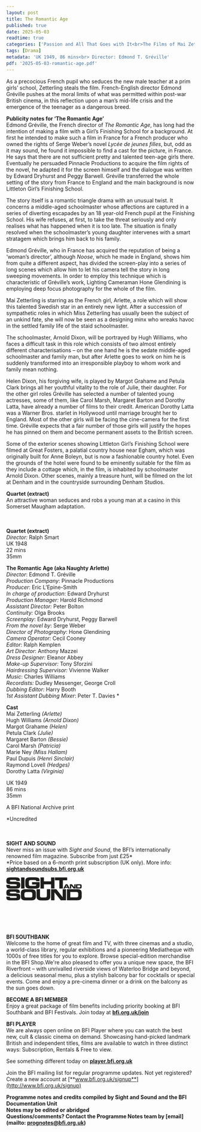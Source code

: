 ```yaml
---
layout: post
title: The Romantic Age
published: true
date: 2025-05-03
readtime: true
categories: ['Passion and All That Goes with It<br>The Films of Mai Zetterling']
tags: [Drama]
metadata: 'UK 1949, 86 mins<br> Director: Edmond T. Gréville'
pdf: '2025-05-03-romantic-age.pdf'
---
```


As a precocious French pupil who seduces the new male teacher at a prim girls’ school, Zetterling steals the film. French-English director Edmond Gréville pushes at the moral limits of what was permitted within post-war British cinema, in this reflection upon a man’s mid-life crisis and the emergence of the teenager as a dangerous breed.

**Publicity notes for ‘The Romantic Age’**  
Edmond Gréville, the French director of _The Romantic Age_, has long had the intention of making a film with a Girl’s Finishing School for a background. At first he intended to make such a film in France for a French producer who owned the rights of Serge Weber’s novel _Lycée de jeunes filles_, but, odd as it may sound, he found it impossible to find a cast for the picture, in France. He says that there are not sufficient pretty and talented teen-age girls there. Eventually he persuaded Pinnacle Productions to acquire the film rights of the novel, he adapted it for the screen himself and the dialogue was written by Edward Dryhurst and Peggy Barwell. Gréville transferred the whole setting of the story from France to England and the main background is now Littleton Girl’s Finishing School.

The story itself is a romantic triangle drama with an unusual twist. It concerns a middle-aged schoolmaster whose affections are captured in a series of diverting escapades by an 18 year-old French pupil at the Finishing School. His wife refuses, at first, to take the threat seriously and only realises what has happened when it is too late. The situation is finally resolved when the schoolmaster’s young daughter intervenes with a smart stratagem which brings him back to his family.

Edmond Gréville, who in France has acquired the reputation of being a ‘woman’s director’, although _Noose_, which he made in England, shows him from quite a different aspect, has divided the screen-play into a series of long scenes which allow him to let his camera tell the story in long sweeping movements. In order to employ this technique which is characteristic of Gréville’s work, Lighting Cameraman Hone Glendining is employing deep focus photography for the whole of the film.

Mai Zetterling is starring as the French girl, Arlette, a role which will show this talented Swedish star in an entirely new light. After a succession of sympathetic roles in which Miss Zetterling has usually been the subject of an unkind fate, she will now be seen as a designing minx who wreaks havoc in the settled family life of the staid schoolmaster.

The schoolmaster, Arnold Dixon, will be portrayed by Hugh Williams, who faces a difficult task in this role which consists of two almost entirely different characterisations – on the one hand he is the sedate middle-aged schoolmaster and family man, but after Arlette goes to work on him he is suddenly transformed into an irresponsible playboy to whom work and family mean nothing.

Helen Dixon, his forgiving wife, is played by Margot Grahame and Petula Clark brings all her youthful vitality to the role of Julie, their daughter. For the other girl roles Gréville has selected a number of talented young actresses, some of them, like Carol Marsh, Margaret Barton and Dorothy Latta, have already a number of films to their credit. American Dorothy Latta was a Warner Bros. starlet in Hollywood until marriage brought her to England. Most of the other girls will be facing the cine-camera for the first time. Gréville expects that a fair number of those girls will justify the hopes he has pinned on them and become permanent assets to the British screen.

Some of the exterior scenes showing Littleton Girl’s Finishing School were filmed at Great Fosters, a palatial country house near Egham, which was originally built for Anne Boleyn, but is now a fashionable country hotel. Even the grounds of the hotel were found to be eminently suitable for the film as they include a cottage which, in the film, is inhabited by schoolmaster Arnold Dixon. Other scenes, mainly a treasure hunt, will be filmed on the lot at Denham and in the countryside surrounding Denham Studios.

**Quartet (extract)**  
An attractive woman seduces and robs a young man at a casino in this Somerset Maugham adaptation.
<br><br><br>

**Quartet (extract)**  
_Director:_ Ralph Smart  
UK 1948  
22 mins  
35mm

**The Romantic Age (aka Naughty Arlette)**<br>
_Director_: Edmond T. Gréville  
_Production Company_: Pinnacle Productions  
_Producer_: Eric L’Epine-Smith  
_In charge of production_: Edward Dryhurst  
_Production Manager:_ Harold Richmond<br>
_Assistant Director:_ Peter Bolton<br>
_Continuity:_ Olga Brooks<br>
_Screenplay_: Edward Dryhurst, Peggy Barwell  
_From the novel by_: Serge Weber  
_Director of Photography_: Hone Glendining<br>
_Camera Operator:_ Cecil Cooney  
_Editor_: Ralph Kemplen  
_Art Director_: Anthony Mazzei<br>
_Dress Designer:_ Eleanor Abbey<br>
_Make-up Supervisor:_ Tony Sforzini<br>
_Hairdressing Supervisor:_ Vivienne Walker  
_Music_: Charles Williams<br>
_Recordists:_ Dudley Messenger, George Croll<br>
_Dubbing Editor:_ Harry Booth  
_1st Assistant Dubbing Mixer_: Peter T. Davies *

**Cast**<br>
Mai Zetterling _(Arlette)_  
Hugh Williams _(Arnold Dixon)_  
Margot Grahame _(Helen)_  
Petula Clark _(Julie)_  
Margaret Barton _(Bessie)_  
Carol Marsh _(Patricia)_  
Marie Ney _(Miss Hallam)_  
Paul Dupuis _(Henri Sinclair)_  
Raymond Lovell _(Hedges)_<br>
Dorothy Latta _(Virginia)_

UK 1949<br>
86 mins<br>
35mm

A BFI National Archive print

*Uncredited<br>
<br><br>

**SIGHT AND SOUND**<br>
Never miss an issue with _Sight and Sound_, the BFI’s internationally renowned film magazine. Subscribe from just £25*<br>
*Price based on a 6-month print subscription (UK only). More info: [**sightandsoundsubs.bfi.org.uk**](https://sightandsoundsubs.bfi.org.uk/subscribe)

<img style="float: left;" src="/img/sight-and-sound.jpg" width="40%" height="40%"><br><br><br><br><br><br><br><br>

**BFI SOUTHBANK**  
Welcome to the home of great film and TV, with three cinemas and a studio, a world-class library, regular exhibitions and a pioneering Mediatheque with 1000s of free titles for you to explore. Browse special-edition merchandise in the BFI Shop.We&#39;re also pleased to offer you a unique new space, the BFI Riverfront – with unrivalled riverside views of Waterloo Bridge and beyond, a delicious seasonal menu, plus a stylish balcony bar for cocktails or special events. Come and enjoy a pre-cinema dinner or a drink on the balcony as the sun goes down.  

**BECOME A BFI MEMBER**  
Enjoy a great package of film benefits including priority booking at BFI Southbank and BFI Festivals. Join today at [**bfi.org.uk/join**](http://www.bfi.org.uk/join)  

**BFI PLAYER**  
 We are always open online on BFI Player where you can watch the best new, cult &amp; classic cinema on demand. Showcasing hand-picked landmark British and independent titles, films are available to watch in three distinct ways: Subscription, Rentals &amp; Free to view.  

See something different today on [**player.bfi.org.uk**](https://player.bfi.org.uk)  

Join the BFI mailing list for regular programme updates. Not yet registered? Create a new account at [**www.bfi.org.uk/signup**](http://www.bfi.org.uk/signup)

**Programme notes and credits compiled by Sight and Sound and the BFI Documentation Unit  
Notes may be edited or abridged  
Questions/comments? Contact the Programme Notes team by [email](mailto: prognotes@bfi.org.uk)**

<!--stackedit_data:
eyJoaXN0b3J5IjpbMTA3MTE1MDUyMV19
-->
